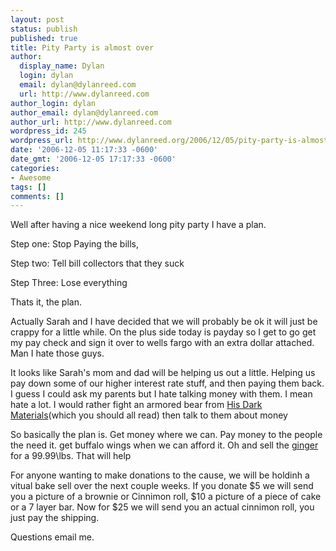 ```yaml
---
layout: post
status: publish
published: true
title: Pity Party is almost over
author:
  display_name: Dylan
  login: dylan
  email: dylan@dylanreed.com
  url: http://www.dylanreed.com
author_login: dylan
author_email: dylan@dylanreed.com
author_url: http://www.dylanreed.com
wordpress_id: 245
wordpress_url: http://www.dylanreed.org/2006/12/05/pity-party-is-almost-over/
date: '2006-12-05 11:17:33 -0600'
date_gmt: '2006-12-05 17:17:33 -0600'
categories:
- Awesome
tags: []
comments: []
---
```

<p>Well after having a nice weekend long pity party I have a plan.</p>
<p>Step one: Stop Paying the bills,</p>
<p>Step two: Tell bill collectors that they suck</p>
<p>Step Three: Lose everything</p>
<p>Thats it, the plan.</p>
<p>Actually Sarah and I have decided that we will probably be ok it will just be crappy for a little while. On the plus side today is payday so I get to go get my pay check and sign it over to wells fargo with an extra dollar attached. Man I hate those guys.</p>
<p>It looks like Sarah's mom and dad will be helping us out a little. Helping us pay down some of our higher interest rate stuff, and then paying them back. I guess I could ask my parents but I hate talking money with them. I mean hate a lot. I would rather fight an armored bear from <a href="http://www.amazon.com/His-Dark-Materials-Trilogy-Spyglass/dp/0440419514/sr=8-1/qid=1165338397/ref=pd_bbs_1/102-8356827-0138522?ie=UTF8&s=books">His Dark Materials</a>(which you should all read) then talk to them about money</p>
<p>So basically the plan is. Get money where we can. Pay money to the people the need it. get buffalo wings when we can afford it. Oh and sell the <a href="http://www.flickr.com/photos/dylansarah/310404965/">ginger</a> for a 99.99\lbs. That will help</p>
<p>For anyone wanting to make donations to the cause, we will be holdinh a vitual bake sell over the next couple weeks. If you donate $5 we will send you a picture of a brownie or Cinnimon roll, $10 a picture of a piece of cake or a 7 layer bar. Now for $25 we will send you an actual cinnimon roll, you just pay the shipping.</p>
<p>Questions email me.</p>
